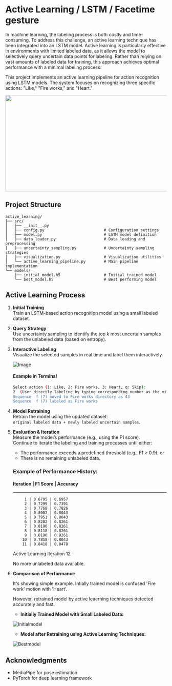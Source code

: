 # Active Learning / LSTM / Facetime gesture

In machine learning, the labeling process is both costly and time-consuming. To address this challenge, an active learning technique has been integrated into an LSTM model. Active learning is particularly effective in environments with limited labeled data, as it allows the model to selectively query uncertain data points for labeling. Rather than relying on vast amounts of labeled data for training, this approach achieves optimal performance with a minimal labeling process.

This project implements an active learning pipeline for action recognition using LSTM models. The system focuses on recognizing three specific actions: "Like," "Fire works," and "Heart."


<div align="center">
<img src="https://github.com/user-attachments/assets/05744e50-9622-49d2-9ae4-9d77374623cf" width="600" height="300"/>
</div>


## Project Structure

```
active_learning/
├── src/
│   ├── __init__.py
│   ├── config.py                          # Configuration settings
│   ├── model.py                           # LSTM model definition
│   ├── data_loader.py                     # Data loading and preprocessing
│   ├── uncertainty_sampling.py            # Uncertainty sampling strategies
│   ├── visualization.py                   # Visualization utilities
│   └── active_learning_pipeline.py        # Main pipeline implementation
└── models/
    ├── initial_model.h5                   # Initial trained model
    └── best_model.h5                      # Best performing model

```

## Active Learning Process

1. **Initial Training**  
   Train an LSTM-based action recognition model using a small labeled dataset.

2. **Query Strategy**  
   Use uncertainty sampling to identify the top *k* most uncertain samples from the unlabeled data (based on entropy).

3. **Interactive Labeling**  
   Visualize the selected samples in real time and label them interactively.

    ![Image](https://github.com/user-attachments/assets/c4527373-55e7-4a7e-b1f2-9bd52d015372)
    
    
    #### Example in Terminal
    
    ```bash
    Select action (1: Like, 2: Fire works, 3: Heart, q: Skip):  
    2  (User directly labeling by typing corresponding number as the video above, in this case it's Fire works motion)
    Sequence  f (7) moved to Fire works directory as 43  
    Sequence  f (7) labeled as Fire works
    ```

5. **Model Retraining**  
   Retrain the model using the updated dataset:  
   `original labeled data + newly labeled uncertain samples`.

6. **Evaluation & Iteration**  
   Measure the model’s performance (e.g., using the F1 score).  
   Continue to iterate the labeling and training processes until either:
   - The performance exceeds a predefined threshold (e.g., F1 > 0.9), or  
   - There is no remaining unlabeled data.

   
    ### Example of Performance History:

    #### Iteration | F1 Score | Accuracy
    -----------------------------------
            1 | 0.6795 | 0.6957
            2 | 0.7299 | 0.7391
            3 | 0.7768 | 0.7826
            4 | 0.8002 | 0.8043
            5 | 0.7951 | 0.8043
            6 | 0.8202 | 0.8261
            7 | 0.8190 | 0.8261
            8 | 0.8118 | 0.8261
            9 | 0.8190 | 0.8261
           10 | 0.7818 | 0.8043
           11 | 0.8418 | 0.8478
    Active Learning Iteration 12
 
    No more unlabeled data available.
   
7. **Comparison of Performance**
   
    It's showing simple example. Intially trained model is confused 'Fire work' motion with 'Heart'.
    
    However, retrained model by active leaerning techniques detected accurately and fast.
    
    - **Initially Trained Model with Small Labeled Data:**
    
    ![Initialmodel](https://github.com/user-attachments/assets/5c5fe0ef-68c7-4ac0-93ec-6e3707cc092a)
    
    - **Model after Retraining using Active Learning Techniques:**
    
    ![Bestmodel](https://github.com/user-attachments/assets/a8062fc4-5894-463a-8fad-3dbf19a17475)
    




## Acknowledgments

- MediaPipe for pose estimation
- PyTorch for deep learning framework 
